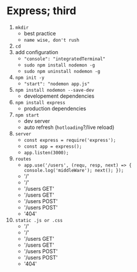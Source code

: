 # Express; third

1. `mkdir`
   - best practice
   - `name wise, don't rush`
2. `cd`
3. add configuration
   - `"console": "integratedTerminal"`
   - `sudo npm install nodemon -g`
   - `sudo npm uninstall nodemon -g`
4. `npm init -y`
   - `"start": "nodemon app.js"`
5. `npm install nodemon --save-dev`
   - developement dependencies
6. `npm install express`
   - production dependencies
7. `npm start`
   - dev server
   - auto refresh (`hotloading`?/live reload)
8. `server`
   - `const express = require('express');`
   - `const app = express();`
   - `app.listen(3000);`
9. `routes`
   - `app.use('/users', (requ, resp, next) => { console.log('middleWare'); next(); });`
   - '/'
   - '/'
   - '/users GET'
   - '/users GET'
   - '/users POST'
   - '/users POST'
   - '404'
10. `static .js or .css`
    - '/'
    - '/'
    - '/users GET'
    - '/users GET'
    - '/users POST'
    - '/users POST'
    - '404'
